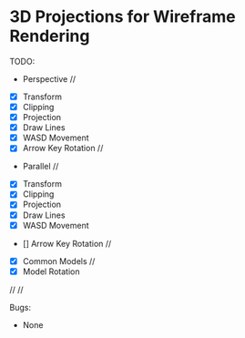 # 3D Projections for Wireframe Rendering

TODO:

* Perspective
//
* [x] Transform
* [x] Clipping
* [x] Projection
* [x] Draw Lines
* [x] WASD Movement
* [x] Arrow Key Rotation
//
* Parallel
//
* [x] Transform
* [x] Clipping
* [x] Projection
* [x] Draw Lines
* [x] WASD Movement
* [] Arrow Key Rotation
//
* [x] Common Models
//
* [x] Model Rotation

//
//

Bugs:
* None
